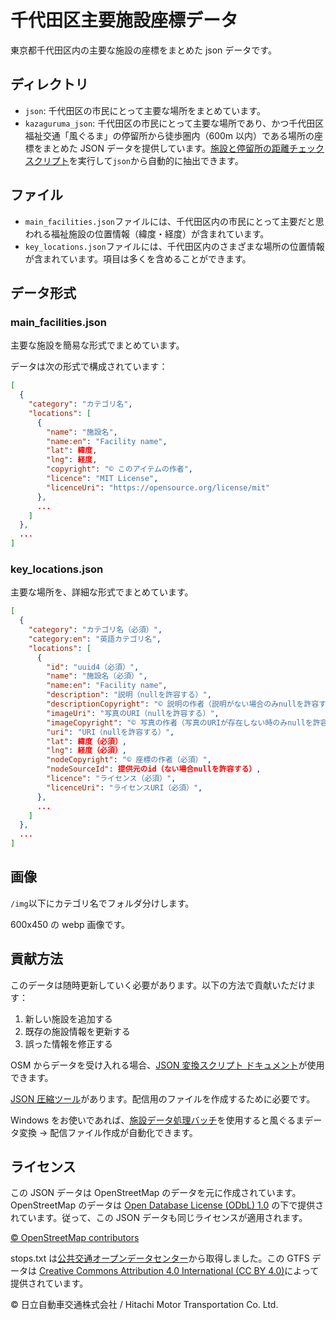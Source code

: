 # 千代田区主要施設座標データ

東京都千代田区内の主要な施設の座標をまとめた json データです。

## ディレクトリ

- `json`: 千代田区の市民にとって主要な場所をまとめています。
- `kazaguruma_json`: 千代田区の市民にとって主要な場所であり、かつ千代田区福祉交通「風ぐるま」の停留所から徒歩圏内（600m 以内）である場所の座標をまとめた JSON データを提供しています。[施設と停留所の距離チェックスクリプト](./doc/facility_and_stop_distance_check_script.md)を実行して`json`から自動的に抽出できます。

## ファイル

- `main_facilities.json`ファイルには、千代田区内の市民にとって主要だと思われる福祉施設の位置情報（緯度・経度）が含まれています。
- `key_locations.json`ファイルには、千代田区内のさまざまな場所の位置情報が含まれています。項目は多くを含めることができます。

## データ形式

### main_facilities.json

主要な施設を簡易な形式でまとめています。

データは次の形式で構成されています：

```json
[
  {
    "category": "カテゴリ名",
    "locations": [
      {
        "name": "施設名",
        "name:en": "Facility name",
        "lat": 緯度,
        "lng": 経度,
        "copyright": "© このアイテムの作者",
        "licence": "MIT License",
        "licenceUri": "https://opensource.org/license/mit"
      },
      ...
    ]
  },
  ...
]
```

### key_locations.json

主要な場所を、詳細な形式でまとめています。

```json
[
  {
    "category": "カテゴリ名（必須）",
    "category:en": "英語カテゴリ名",
    "locations": [
      {
        "id": "uuid4（必須）",
        "name": "施設名（必須）",
        "name:en": "Facility name",
        "description": "説明（nullを許容する）",
        "descriptionCopyright": "© 説明の作者（説明がない場合のみnullを許容する）",
        "imageUri": "写真のURI（nullを許容する）",
        "imageCopyright": "© 写真の作者（写真のURIが存在しない時のみnullを許容する）",
        "uri": "URI（nullを許容する）",
        "lat": 緯度（必須）,
        "lng": 経度（必須）,
        "nodeCopyright": "© 座標の作者（必須）",
        "nodeSourceId": 提供元のid（ない場合nullを許容する）,
        "licence": "ライセンス（必須）",
        "licenceUri": "ライセンスURI（必須）",
      },
      ...
    ]
  },
  ...
]
```

## 画像

`/img`以下にカテゴリ名でフォルダ分けします。

600x450 の webp 画像です。

## 貢献方法

このデータは随時更新していく必要があります。以下の方法で貢献いただけます：

1. 新しい施設を追加する
2. 既存の施設情報を更新する
3. 誤った情報を修正する

OSM からデータを受け入れる場合、[JSON 変換スクリプト ドキュメント](./doc/transform_json_doc.md)が使用できます。

[JSON 圧縮ツール](./doc/json_minifier_readme.md)があります。配信用のファイルを作成するために必要です。

Windows をお使いであれば、[施設データ処理バッチ](./doc/process.md)を使用すると風ぐるまデータ変換 → 配信ファイル作成が自動化できます。

## ライセンス

この JSON データは OpenStreetMap のデータを元に作成されています。OpenStreetMap のデータは [Open Database License (ODbL) 1.0](https://opendatacommons.org/licenses/odbl/) の下で提供されています。従って、この JSON データも同じライセンスが適用されます。

[© OpenStreetMap contributors](https://www.openstreetmap.org/copyright)

stops.txt は[公共交通オープンデータセンター](https://ckan.odpt.org/dataset/hitachi_automobile_transportation_chiyoda_alllines)から取得しました。この GTFS データは [Creative Commons Attribution 4.0 International (CC BY 4.0)](https://creativecommons.org/licenses/by/4.0/)によって提供されています。

© 日立自動車交通株式会社 / Hitachi Motor Transportation Co. Ltd.
